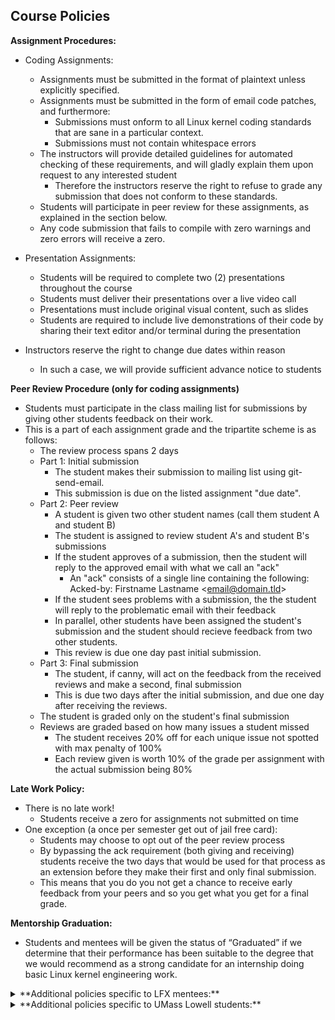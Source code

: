 ## Course Policies

**Assignment Procedures:**

* Coding Assignments:
  * Assignments must be submitted in the format of plaintext unless explicitly specified.
  * Assignments must be submitted in the form of email code patches, and furthermore:
    * Submissions must onform to all Linux kernel coding standards that are sane in a particular context.
    * Submissions must not contain whitespace errors
  * The instructors will provide detailed guidelines for automated checking of these requirements, and will gladly explain them upon request to any interested student
    * Therefore the instructors reserve the right to refuse to grade any submission that does not conform to these standards.
  * Students will participate in peer review for these assignments, as explained in the section below.
  * Any code submission that fails to compile with zero warnings and zero errors will receive a zero.

* Presentation Assignments:
  * Students will be required to complete two (2) presentations throughout the course
  * Students must deliver their presentations over a live video call
  * Presentations must include original visual content, such as slides
  * Students are required to include live demonstrations of their code by sharing their text editor and/or terminal during the presentation

* Instructors reserve the right to change due dates within reason
  * In such a case, we will provide sufficient advance notice to students

**Peer Review Procedure (only for coding assignments)**

* Students must participate in the class mailing list for submissions by giving other students feedback on their work.
* This is a part of each assignment grade and the tripartite scheme is as follows:
  * The review process spans 2 days
  * Part 1: Initial submission
    * The student makes their submission to mailing list using git-send-email.
    * This submission is due on the listed assignment "due date".
  * Part 2: Peer review
    * A student is given two other student names (call them student A and student B)
    * The student is assigned to review student A's and student B's submissions 
    * If the student approves of a submission, then the student will reply to the approved email with what we call an "ack"
      * An "ack" consists of a single line containing the following: Acked-by: Firstname Lastname <email@domain.tld\>
    * If the student sees problems with a submission, the the student will reply to the problematic email with their feedback
    * In parallel, other students have been assigned the student's submission and the student should recieve feedback from two other students.
    * This review is due one day past initial submission.
  * Part 3: Final submission
    * The student, if canny, will act on the feedback from the received reviews and make a second, final submission
    * This is due two days after the initial submission, and due one day after receiving the reviews.
  * The student is graded only on the student's final submission
  * Reviews are graded based on how many issues a student missed
    * The student receives 20% off for each unique issue not spotted with max penalty of 100%
    * Each review given is worth 10% of the grade per assignment with the actual submission being 80%

**Late Work Policy:**

* There is no late work!
  * Students receive a zero for assignments not submitted on time
* One exception (a once per semester get out of jail free card):
  * Students may choose to opt out of the peer review process
  * By bypassing the ack requirement (both giving and receiving) students receive the two days that would be used for that process as an extension before they make their first and only final submission.
  * This means that you do you not get a chance to receive early feedback from your peers and so you get what you get for a final grade.

**Mentorship Graduation:**

* Students and mentees will be given the status of “Graduated” if we determine that their performance has been suitable to the degree that we would recommend as a strong candidate for an internship doing basic Linux kernel engineering work.

<details>
<summary>
**Additional policies specific to LFX mentees:**
</summary>

* Removal from the course
  * In the case that a student fails to complete a task by a deadline with no prior notice, an instructor will reach out to you via email and/or direct message. If the student fails to respond to this message within seven (7) days of it’s receipt, the instructors reserve the right to remove the student from the program.
  * Attendance is not required (because of timezones) but students should watch the recorded videos of class sessions
</details>

<details>
<summary>
**Additional policies specific to UMass Lowell students:**
</summary>

* Automatic Course Failure (Grade of F)
  * In the case that a student fails to complete a task by a deadline with no prior notice, an instructor will reach out to you via email and/or direct message. If the student fails to respond to this message within seven (7) days of it’s receipt, the instructors reserve the right to give the student a failing grade (F) for the course.
  * Attendance is... required

**UMass Lowell Grading Policy:**

Student grades will be weighted according to the following scheme:

| Category | Percentage |
|--|--|
| Assignments | 40% |
| Presentation 1 | 25% |
| Presentation 2 | 30% |
| Participation | 5% |


Students will be given a letter grade according to the following this scheme:

|Letter grade|Percentage range|
|--|--|
|A                             	|90 ~ 100|
|A-|                           	85 ~ 89.99|
|B+|                          	80 ~ 84.99|
|B                             	|75 ~ 79.99|
|B-|                           	70 ~ 74.99|
|C+|                          	65 ~ 69.99|
|C                             	|60 ~ 64.99|
|C-|                           	55 ~ 59.99|
|D+|                          	50 ~ 54.99|
|D                             	|40 ~ 49.99|
|F                              |below 40|

######A (4.0), A- (3.7), B+ (3.3), B (3.0), B- (2.7), C+ (2.3), C (2.0), C- (1.7), D+ (1.3), D (1.0), F (0.0)
</details>
